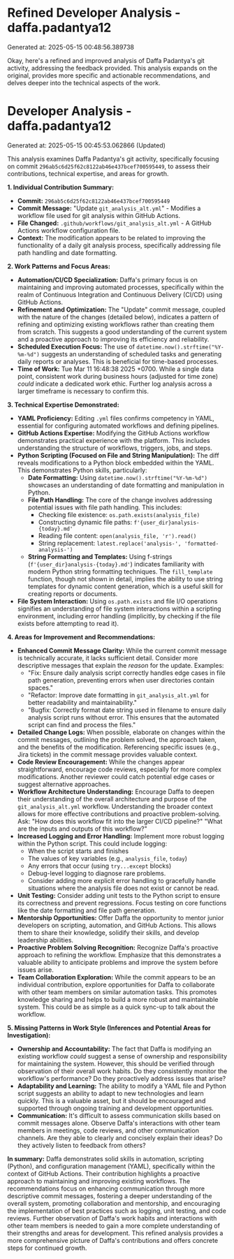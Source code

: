 # Refined Developer Analysis - daffa.padantya12
Generated at: 2025-05-15 00:48:56.389738

Okay, here's a refined and improved analysis of Daffa Padantya's git activity, addressing the feedback provided. This analysis expands on the original, provides more specific and actionable recommendations, and delves deeper into the technical aspects of the work.

# Developer Analysis - daffa.padantya12
Generated at: 2025-05-15 00:45:53.062866 (Updated)

This analysis examines Daffa Padantya's git activity, specifically focusing on commit `296ab5c6d25f62c8122ab46e437bcef700595449`, to assess their contributions, technical expertise, and areas for growth.

**1. Individual Contribution Summary:**

*   **Commit:** `296ab5c6d25f62c8122ab46e437bcef700595449`
*   **Commit Message:** "Update `git_analysis_alt.yml`" - Modifies a workflow file used for git analysis within GitHub Actions.
*   **File Changed:** `.github/workflows/git_analysis_alt.yml` - A GitHub Actions workflow configuration file.
*   **Context:** The modification appears to be related to improving the functionality of a daily git analysis process, specifically addressing file path handling and date formatting.

**2. Work Patterns and Focus Areas:**

*   **Automation/CI/CD Specialization:** Daffa's primary focus is on maintaining and improving automated processes, specifically within the realm of Continuous Integration and Continuous Delivery (CI/CD) using GitHub Actions.
*   **Refinement and Optimization:** The "Update" commit message, coupled with the nature of the changes (detailed below), indicates a pattern of refining and optimizing existing workflows rather than creating them from scratch. This suggests a good understanding of the current system and a proactive approach to improving its efficiency and reliability.
*   **Scheduled Execution Focus:** The use of `datetime.now().strftime("%Y-%m-%d")` suggests an understanding of scheduled tasks and generating daily reports or analyses. This is beneficial for time-based processes.
*   **Time of Work:** Tue Mar 11 16:48:38 2025 +0700. While a single data point, consistent work during business hours (adjusted for time zone) *could* indicate a dedicated work ethic. Further log analysis across a larger timeframe is necessary to confirm this.

**3. Technical Expertise Demonstrated:**

*   **YAML Proficiency:** Editing `.yml` files confirms competency in YAML, essential for configuring automated workflows and defining pipelines.
*   **GitHub Actions Expertise:** Modifying the GitHub Actions workflow demonstrates practical experience with the platform. This includes understanding the structure of workflows, triggers, jobs, and steps.
*   **Python Scripting (Focused on File and String Manipulation):** The diff reveals modifications to a Python block embedded within the YAML. This demonstrates Python skills, particularly:
    *   **Date Formatting:** Using `datetime.now().strftime("%Y-%m-%d")` showcases an understanding of date formatting and manipulation in Python.
    *   **File Path Handling:** The core of the change involves addressing potential issues with file path handling. This includes:
        *   Checking file existence: `os.path.exists(analysis_file)`
        *   Constructing dynamic file paths: `f'{user_dir}analysis-{today}.md'`
        *   Reading file content: `open(analysis_file, 'r').read()`
        *   String replacement: `latest.replace('analysis-', 'formatted-analysis-')`
    *   **String Formatting and Templates:** Using f-strings (`f'{user_dir}analysis-{today}.md'`) indicates familiarity with modern Python string formatting techniques. The `fill_template` function, though not shown in detail, implies the ability to use string templates for dynamic content generation, which is a useful skill for creating reports or documents.
*   **File System Interaction:** Using `os.path.exists` and file I/O operations signifies an understanding of file system interactions within a scripting environment, including error handling (implicitly, by checking if the file exists before attempting to read it).

**4. Areas for Improvement and Recommendations:**

*   **Enhanced Commit Message Clarity:** While the current commit message is technically accurate, it lacks sufficient detail. Consider more descriptive messages that explain the *reason* for the update.  Examples:
    *   "Fix: Ensure daily analysis script correctly handles edge cases in file path generation, preventing errors when user directories contain spaces."
    *   "Refactor: Improve date formatting in `git_analysis_alt.yml` for better readability and maintainability."
    *   "Bugfix: Correctly format date string used in filename to ensure daily analysis script runs without error. This ensures that the automated script can find and process the files."
*   **Detailed Change Logs:** When possible, elaborate on changes within the commit messages, outlining the problem solved, the approach taken, and the benefits of the modification. Referencing specific issues (e.g., Jira tickets) in the commit message provides valuable context.
*   **Code Review Encouragement:** While the changes appear straightforward, encourage code reviews, especially for more complex modifications. Another reviewer could catch potential edge cases or suggest alternative approaches.
*   **Workflow Architecture Understanding:** Encourage Daffa to deepen their understanding of the overall architecture and purpose of the `git_analysis_alt.yml` workflow. Understanding the broader context allows for more effective contributions and proactive problem-solving. Ask: "How does this workflow fit into the larger CI/CD pipeline?" "What are the inputs and outputs of this workflow?"
*   **Increased Logging and Error Handling:** Implement more robust logging within the Python script. This could include logging:
    *   When the script starts and finishes
    *   The values of key variables (e.g., `analysis_file`, `today`)
    *   Any errors that occur (using `try...except` blocks)
    *   Debug-level logging to diagnose rare problems.
    *   Consider adding more explicit error handling to gracefully handle situations where the analysis file does not exist or cannot be read.
*   **Unit Testing:** Consider adding unit tests to the Python script to ensure its correctness and prevent regressions. Focus testing on core functions like the date formatting and file path generation.
*   **Mentorship Opportunities:** Offer Daffa the opportunity to mentor junior developers on scripting, automation, and GitHub Actions. This allows them to share their knowledge, solidify their skills, and develop leadership abilities.
*   **Proactive Problem Solving Recognition:** Recognize Daffa's proactive approach to refining the workflow. Emphasize that this demonstrates a valuable ability to anticipate problems and improve the system before issues arise.
*   **Team Collaboration Exploration:** While the commit appears to be an individual contribution, explore opportunities for Daffa to collaborate with other team members on similar automation tasks. This promotes knowledge sharing and helps to build a more robust and maintainable system. This could be as simple as a quick sync-up to talk about the workflow.

**5. Missing Patterns in Work Style (Inferences and Potential Areas for Investigation):**

*   **Ownership and Accountability:**  The fact that Daffa is modifying an existing workflow *could* suggest a sense of ownership and responsibility for maintaining the system. However, this should be verified through observation of their overall work habits. Do they consistently monitor the workflow's performance? Do they proactively address issues that arise?
*   **Adaptability and Learning:** The ability to modify a YAML file and Python script suggests an ability to adapt to new technologies and learn quickly. This is a valuable asset, but it should be encouraged and supported through ongoing training and development opportunities.
*   **Communication:** It's difficult to assess communication skills based on commit messages alone. Observe Daffa's interactions with other team members in meetings, code reviews, and other communication channels. Are they able to clearly and concisely explain their ideas? Do they actively listen to feedback from others?

**In summary:** Daffa demonstrates solid skills in automation, scripting (Python), and configuration management (YAML), specifically within the context of GitHub Actions. Their contribution highlights a proactive approach to maintaining and improving existing workflows. The recommendations focus on enhancing communication through more descriptive commit messages, fostering a deeper understanding of the overall system, promoting collaboration and mentorship, and encouraging the implementation of best practices such as logging, unit testing, and code reviews. Further observation of Daffa's work habits and interactions with other team members is needed to gain a more complete understanding of their strengths and areas for development. This refined analysis provides a more comprehensive picture of Daffa's contributions and offers concrete steps for continued growth.
